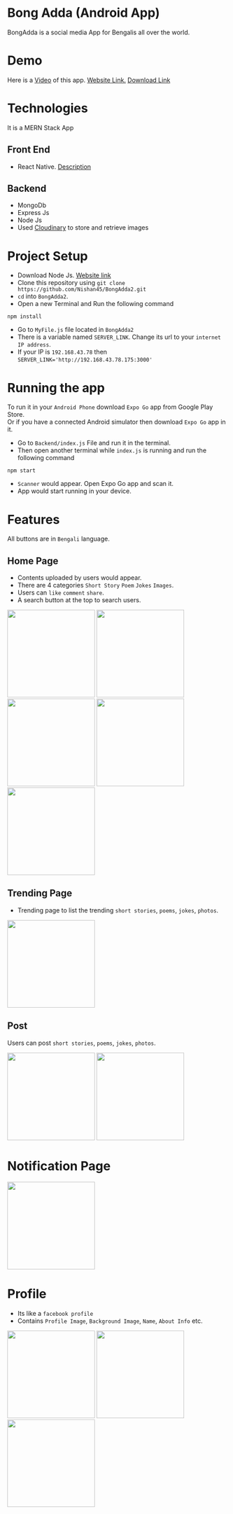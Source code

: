 # Bong Adda (Android App)
BongAdda is a social media App for Bengalis all over the world.

# Demo
Here is a
<a href="https://drive.google.com/file/d/15VE6vWz3o-m9lJKTpe3MpHZj_Kmyqs2K/view?usp=sharing"> Video</a> of this app.
<a href="https://bong-adda2-q44b.vercel.app/"> Website Link.</a>
<a href="https://tinyurl.com/d9nc5kfw"> Download Link</a>

# Technologies
It is a MERN Stack App
## Front End
* React Native. <a href="https://reactnative.dev/"> Description</a>
## Backend
* MongoDb
* Express Js
* Node Js
* Used <a href="https://cloudinary.com/documentation">Cloudinary</a> to store and retrieve images


# Project Setup
* Download Node Js. <a href="https://nodejs.org/en/download"> Website link</a>
* Clone this repository using `git clone https://github.com/Nishan45/BongAdda2.git`
* `cd` into `BongAdda2`.
* Open a new Terminal and Run the following command
```
npm install
```
* Go to `MyFile.js` file located in `BongAdda2`
* There is a variable named `SERVER_LINK`. Change its url to your `internet IP address`.
* If your IP is `192.168.43.78` then `SERVER_LINK='http://192.168.43.78.175:3000'`

# Running the app
To run it in your `Android Phone` download `Expo Go` app from  Google Play Store.<br>
Or if you have a connected Android simulator then download `Expo Go` app in it.

* Go to `Backend/index.js` File and run it in the terminal.
* Then open another terminal while `index.js` is running and run the following command
```
npm start
```
* `Scanner` would appear. Open Expo Go app and scan it.
* App would start running in your device.

# Features
All buttons are in `Bengali` language.
## Home Page
* Contents uploaded by users would appear.
* There are 4 categories `Short Story` `Poem` `Jokes` `Images`.
* Users can `like` `comment` `share`.		
* A search button at the top to search users.


<img src="https://github.com/Nishan45/BongAdda2/assets/114748319/06a7bae8-578f-487a-a740-32df1633d4b7" width="200">
<img src="https://github.com/Nishan45/BongAdda2/assets/114748319/9741d01c-0291-40b6-a14e-e3454e2b4b22" width="200">
<img src="https://github.com/Nishan45/BongAdda2/assets/114748319/91d76237-17e8-4e32-ae0b-9b40404d23a4" width="200">
<img src="https://github.com/Nishan45/BongAdda2/assets/114748319/515387d9-a6fa-40e3-8578-9e6eea98166b" width="200">
<img src="https://github.com/Nishan45/BongAdda2/assets/114748319/cf87ffbf-9019-4547-bca9-33c5e0c72586" width="200">

## Trending Page

* Trending page to list the trending `short stories`, `poems`, `jokes`, `photos`.

<img src="https://github.com/Nishan45/BongAdda2/assets/114748319/d91c8015-2ff0-4f23-94d8-fb384076dac1" width="200">

## Post

Users can post `short stories`, `poems`, `jokes`, `photos`.

<img src="https://github.com/Nishan45/BongAdda2/assets/114748319/9df4f145-28f1-4670-a327-0fc01f863e8b" width="200">
<img src="https://github.com/Nishan45/BongAdda2/assets/114748319/a2eac8a7-97a6-44e0-a72b-71fc451973f6" width="200">

# Notification Page
<img src="https://github.com/Nishan45/BongAdda2/assets/114748319/61c768e4-b998-4ef3-abe7-cc962faa63e7" width="200">

# Profile
* Its like a `facebook profile`
* Contains `Profile Image`, `Background Image`, `Name`, `About Info` etc.
<img src="https://github.com/Nishan45/BongAdda2/assets/114748319/129accbe-e8f0-4406-a327-9ebc4edbf25b" width="200">
<img src="https://github.com/Nishan45/BongAdda2/assets/114748319/233b73ee-6c76-43ee-b7a6-89c69075e6a9" width="200">
<img src="https://github.com/Nishan45/BongAdda2/assets/114748319/9c0682f7-11cd-4118-b840-b61933c7ecf6" width="200">


